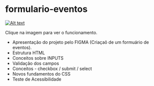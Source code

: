 # formulario-eventos

[![Alt text](https://img.youtube.com/vi/Fnu9qWh-x3U/0.jpg)](https://welerson.github.io/formulario-eventos/)

Clique na imagem para ver o funcionamento. 

- Apresentação do projeto pelo FIGMA (Criaçaõ de um formuário de eventos).
- Estrutura HTML
- Conceitos sobre INPUTS
- Validação dos campos 
- Conceitos - checkbox / submit / select 
- Novos fundamentos do CSS
- Teste de Acessibilidade 
